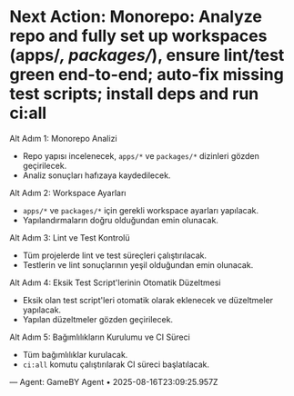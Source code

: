 # Next Action: Monorepo: Analyze repo and fully set up workspaces (apps/*, packages/*), ensure lint/test green end-to-end; auto-fix missing test scripts; install deps and run ci:all

Alt Adım 1: Monorepo Analizi
- Repo yapısı incelenecek, `apps/*` ve `packages/*` dizinleri gözden geçirilecek.
- Analiz sonuçları hafızaya kaydedilecek.

Alt Adım 2: Workspace Ayarları
- `apps/*` ve `packages/*` için gerekli workspace ayarları yapılacak.
- Yapılandırmaların doğru olduğundan emin olunacak.

Alt Adım 3: Lint ve Test Kontrolü
- Tüm projelerde lint ve test süreçleri çalıştırılacak.
- Testlerin ve lint sonuçlarının yeşil olduğundan emin olunacak.

Alt Adım 4: Eksik Test Script'lerinin Otomatik Düzeltmesi
- Eksik olan test script'leri otomatik olarak eklenecek ve düzeltmeler yapılacak.
- Yapılan düzeltmeler gözden geçirilecek.

Alt Adım 5: Bağımlılıkların Kurulumu ve CI Süreci
- Tüm bağımlılıklar kurulacak.
- `ci:all` komutu çalıştırılarak CI süreci başlatılacak.

— Agent: GameBY Agent • 2025-08-16T23:09:25.957Z
